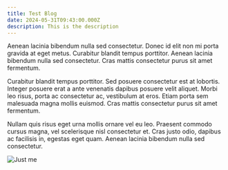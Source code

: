 ```yaml
---
title: Test Blog
date: 2024-05-31T09:43:00.000Z
description: This is the description
---
```

Aenean lacinia bibendum nulla sed consectetur. Donec id elit non mi porta gravida at eget metus. Curabitur blandit tempus porttitor. Aenean lacinia bibendum nulla sed consectetur. Cras mattis consectetur purus sit amet fermentum.



Curabitur blandit tempus porttitor. Sed posuere consectetur est at lobortis. Integer posuere erat a ante venenatis dapibus posuere velit aliquet. Morbi leo risus, porta ac consectetur ac, vestibulum at eros. Etiam porta sem malesuada magna mollis euismod. Cras mattis consectetur purus sit amet fermentum.



Nullam quis risus eget urna mollis ornare vel eu leo. Praesent commodo cursus magna, vel scelerisque nisl consectetur et. Cras justo odio, dapibus ac facilisis in, egestas eget quam. Aenean lacinia bibendum nulla sed consectetur.



![Just me](/img/dsc01984.jpg "Some title")

